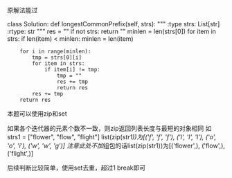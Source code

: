 原解法能过

class Solution:
    def longestCommonPrefix(self, strs):
        """
        :type strs: List[str]
        :rtype: str
        """
        res = ""
        if not strs:
            return ""
        minlen = len(strs[0])
        for item in strs:
            if len(item) < minlen:
                minlen = len(item)
        
        for i in range(minlen):
            tmp = strs[0][i]
            for item in strs:
                if item[i] != tmp:
                    tmp = ""
                    res += tmp
                    return res
            res += tmp
        return res

本题可以使用zip和set

如果各个迭代器的元素个数不一致，则zip返回列表长度与最短的对象相同
如 strs1 = ["flower", "flow", "flight"]
list(zip(*str1))为[('f', 'f', 'f'), ('l', 'l', 'l'), ('o', 'o', 'i'), ('w', 'w', 'g')]
注意此处不加*组包的话list(zip(str1))为[('flower',), ('flow',), ('flight',)]

后续判断比较简单，使用set去重，超过1 break即可
